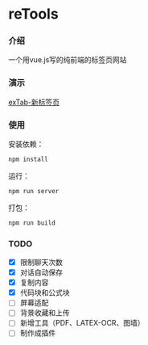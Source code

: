 # reTools

### 介绍

一个用vue.js写的纯前端的标签页网站

### 演示

[exTab-新标签页](https://tab.extord.space/)

### 使用

安装依赖：

```bash
npm install
```

运行：

```bash
npm run server
```



打包：

```bash
npm run build
```

### TODO

- [x] 限制聊天次数
- [x] 对话自动保存
- [x] 复制内容
- [x] 代码块和公式块
- [ ] 屏幕适配
- [ ] 背景收藏和上传
- [ ] 新增工具（PDF、LATEX-OCR、图墙）
- [ ] 制作成插件
